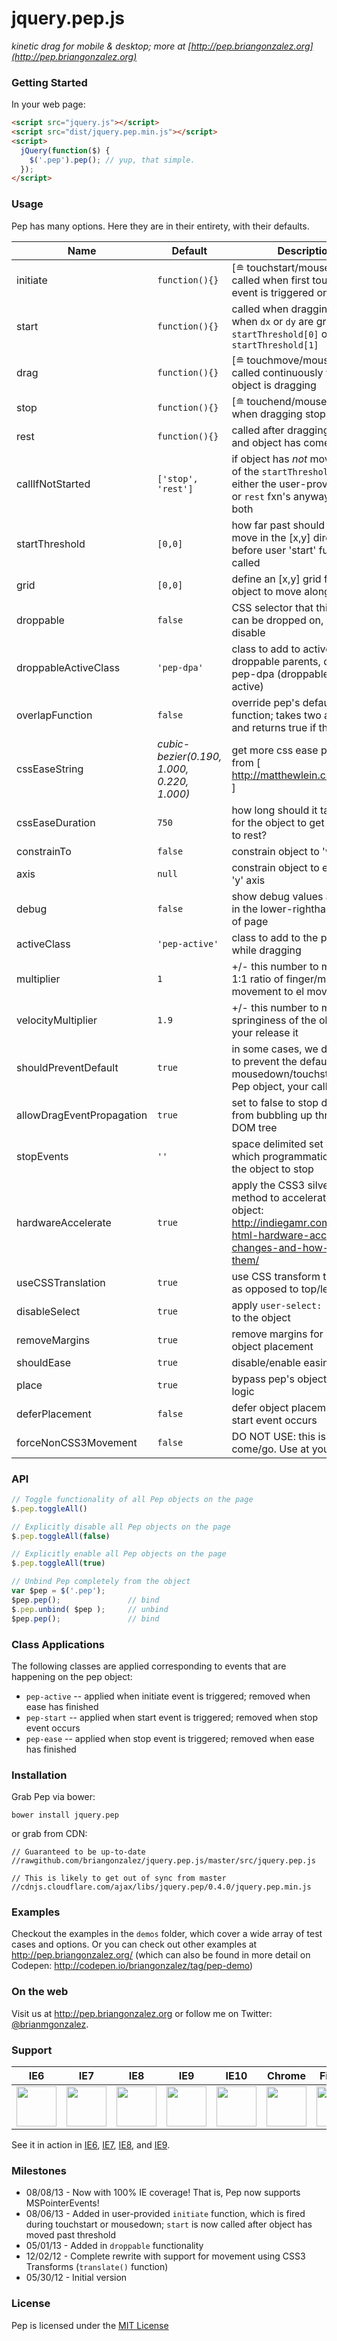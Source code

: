 # jquery.pep.js

*kinetic drag for mobile & desktop; more at [http://pep.briangonzalez.org](http://pep.briangonzalez.org)*



### Getting Started
In your web page:

```html
<script src="jquery.js"></script>
<script src="dist/jquery.pep.min.js"></script>
<script>
  jQuery(function($) {
    $('.pep').pep(); // yup, that simple.
  });
</script>
```

### Usage
Pep has many options. Here they are in their entirety, with their defaults.

| Name                            | Default                                         | Description                                                                                                                                             |
|---------------------------------|-------------------------------------------------|---------------------------------------------------------------------------------------------------------------------------------------------------------|
| initiate                        | `function(){}`                                  | [≘ touchstart/mousedown] called when first touch / click event is triggered on the object                                                               |
| start                           | `function(){}`                                  | called when dragging starts; when `dx` or `dy` are greater than `startThreshold[0]` or `startThreshold[1]`                                                      |
| drag                            | `function(){}`                                  | [≘ touchmove/mousemove] called continuously while the object is dragging                                                                                |
| stop                            | `function(){}`                                  | [≘ touchend/mouseup] called when dragging stops                                                                                                         |
| rest                            | `function(){}`                                  | called after dragging stops, and object has come to rest                                                                                                |
| callIfNotStarted                | `['stop', 'rest']`                              | if object has *not* moved outside of the `startThreshold`, call either the user-provided `stop` or `rest` fxn's anyway, or call both                    |
| startThreshold                  | `[0,0]`                                         | how far past should the object move in the [x,y] direction before user 'start' function is called                                                       |
| grid                            | `[0,0]`                                         | define an [x,y] grid for the object to move along                                                                                                       |
| droppable                       | `false`                                         | CSS selector that this element can be dropped on, false to disable                                                                                      |
| droppableActiveClass            | `'pep-dpa'`                                     | class to add to active droppable parents, default to pep-dpa (droppable parent active)                                                                  |
| overlapFunction                 | `false`                                         | override pep's default overlap function; takes two args: a & b and returns true if they overlap                                                         |
| cssEaseString                   | *cubic-bezier(0.190, 1.000, 0.220, 1.000)*      | get more css ease params from [ http://matthewlein.com/ceaser/ ]                                                                                        |
| cssEaseDuration                 | `750`                                           | how long should it take (in ms) for the object to get from stop to rest?                                                                                |
| constrainTo                     | `false`                                         | constrain object to 'window' || 'parent' || [top, right, bottom, left]; works best w/ useCSSTranslation set to false                                    |
| axis                            | `null`                                          | constrain object to either 'x' or 'y' axis                                                                                                              |
| debug                           | `false `                                        | show debug values and events in the lower-righthand corner of page                                                                                      |
| activeClass                     | `'pep-active'`                                  | class to add to the pep element while dragging                                                                                                          |
| multiplier                      | `1`                                             | +/- this number to modify to 1:1 ratio of finger/mouse movement to el movement                                                                          |
| velocityMultiplier              | `1.9`                                           | +/- this number to modify the springiness of the object as your release it                                                                              |
| shouldPreventDefault            | `true`                                          | in some cases, we don't want to prevent the default mousedown/touchstart on our Pep object, your call                                                   |
| allowDragEventPropagation       | `true`                                          | set to false to stop drag events from bubbling up through the DOM tree                                                                                  |
| stopEvents                      | `''`                                            | space delimited set of events which programmatically cause the object to stop                                                                           |
| hardwareAccelerate              | `true`                                          | apply the CSS3 silver bullet method to accelerate the pep object: http://indiegamr.com/ios6-html-hardware-acceleration-changes-and-how-to-fix-them/     |
| useCSSTranslation               | `true`                                          | use CSS transform translations as opposed to top/left                                                                                                   |
| disableSelect                   | `true`                                          | apply `user-select: none` (CSS) to the object                                                                                                           |
| removeMargins                   | `true`                                          | remove margins for better object placement                                                                                                              |
| shouldEase                      | `true`                                          | disable/enable easing                                                                                                                                   |
| place                           | `true`                                          | bypass pep's object placement logic                                                                                                                     |
| deferPlacement                  | `false`                                         | defer object placement until start event occurs                                                                                                         |
| forceNonCSS3Movement            | `false`                                         | DO NOT USE: this is subject to come/go. Use at your own risk                                                                                            |



### API
```javascript
// Toggle functionality of all Pep objects on the page
$.pep.toggleAll()

// Explicitly disable all Pep objects on the page
$.pep.toggleAll(false)

// Explicitly enable all Pep objects on the page
$.pep.toggleAll(true)

// Unbind Pep completely from the object
var $pep = $('.pep');
$pep.pep();               // bind
$.pep.unbind( $pep );     // unbind
$pep.pep();               // bind
````

### Class Applications
The following classes are applied corresponding to events that are happening on the pep object:

  - `pep-active` -- applied when initiate event is triggered; removed when ease has finished
  - `pep-start` -- applied when start event is triggered; removed when stop event occurs
  - `pep-ease` -- applied when stop event is triggered; removed when ease has finished

### Installation
Grab Pep via bower:

```shell
bower install jquery.pep
````

or grab from CDN:

````
// Guaranteed to be up-to-date
//rawgithub.com/briangonzalez/jquery.pep.js/master/src/jquery.pep.js
````
````
// This is likely to get out of sync from master
//cdnjs.cloudflare.com/ajax/libs/jquery.pep/0.4.0/jquery.pep.min.js
````

### Examples
Checkout the examples in the `demos` folder, which cover a wide array of test cases and options. Or you can check out other examples at http://pep.briangonzalez.org/ (which can also be found in more detail on Codepen: http://codepen.io/briangonzalez/tag/pep-demo)

### On the web
Visit us at http://pep.briangonzalez.org or follow me on Twitter: [@brianmgonzalez](https://twitter.com/brianmgonzalez).

### Support

| IE6 | IE7 | IE8 | IE9 | IE10 | Chrome | Firefox | Opera | Safari |
|---|---|---|---|---|---|---|---|---|
| <img width=64 src="https://raw.github.com/paulirish/browser-logos/master/ie6/ie6_64x64.png"></a> | <img width=64 src="https://raw.github.com/paulirish/browser-logos/master/ie7-8/ie7-8_64x64.png"></a> | <img width=64 src="https://raw.github.com/paulirish/browser-logos/master/ie7-8/ie7-8_64x64.png"></a> | <img width=64 src="https://raw.github.com/paulirish/browser-logos/master/ie9-10/ie9-10_64x64.png"></a> | <img width=64 src="https://raw.github.com/paulirish/browser-logos/master/ie9-10/ie9-10_64x64.png"></a> | <img width=64 src="https://raw.github.com/paulirish/browser-logos/master/chrome/chrome_64x64.png"></a> | <img width=64 src="https://raw.github.com/paulirish/browser-logos/master/firefox/firefox_64x64.png"></a> | <img width=64 src="https://raw.github.com/paulirish/browser-logos/master/opera/opera_64x64.png"></a> | <img width=64 src="https://raw.github.com/paulirish/browser-logos/master/safari/safari_64x64.png"></a> 

See it in action in [IE6](http://www.youtube.com/watch?v=acc92L-Lhes&feature=youtu.be), [IE7](http://www.youtube.com/watch?v=8Qxo4q4ofVU&feature=youtu.be), [IE8](http://www.youtube.com/watch?v=WWKq3ovMbOQ&feature=youtu.be), and [IE9](http://www.youtube.com/watch?v=xYxQdkyzDnI&feature=youtu.be).

### Milestones
  - 08/08/13  -   Now with 100% IE coverage! That is, Pep now supports MSPointerEvents!
  - 08/06/13  -   Added in user-provided `initiate` function, which is fired during touchstart or mousedown; `start` is now called after object has moved past threshold    
  - 05/01/13  -   Added in `droppable` functionality
  - 12/02/12  -   Complete rewrite with support for movement using CSS3 Transforms (`translate()` function)
  - 05/30/12  -   Initial version

### License

Pep is licensed under the [MIT License](http://www.tldrlegal.com/license/mit-license)
